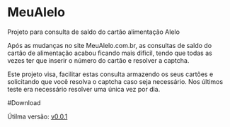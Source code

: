 # MeuAlelo
Projeto para consulta de saldo do cartão alimentação Alelo

Após as mudanças no site MeuAlelo.com.br, as consultas de saldo do cartão de alimentação acabou ficando mais dificil, tendo que todas as vezes ter que inserir o número do cartão e resolver a captcha.

Este projeto visa, facilitar estas consulta armazendo os seus cartões e solicitando que você resolva o captcha caso seja necessário. Nos últimos teste era  necessário resolver uma única vez por dia.

#Download

Útilma versão: [v0.0.1](https://github.com/TSpana/MeuAlelo/releases)

